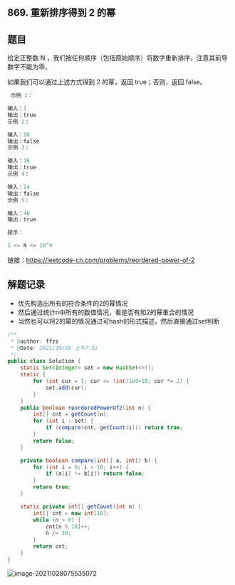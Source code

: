 ## 869. 重新排序得到 2 的幂

## 题目

给定正整数 N ，我们按任何顺序（包括原始顺序）将数字重新排序，注意其前导数字不能为零。

如果我们可以通过上述方式得到 2 的幂，返回 true；否则，返回 false。

```java
 示例 1：

输入：1
输出：true
示例 2：

输入：10
输出：false
示例 3：

输入：16
输出：true
示例 4：

输入：24
输出：false
示例 5：

输入：46
输出：true
```

```java
提示：

1 <= N <= 10^9
```


链接：https://leetcode-cn.com/problems/reordered-power-of-2

## 解题记录

+ 优先构造出所有的符合条件的2的幂情况
+ 然后通过统计n中所有的数值情况，看是否有和2的幂重合的情况
+ 当然也可以将2的幂的情况通过可hash的形式描述，然后直接通过set判断

```java
/**
 * @author: ffzs
 * @Date: 2021/10/28 上午7:32
 */
public class Solution {
    static Set<Integer> set = new HashSet<>();
    static {
        for (int cur = 1; cur <= (int)1e9+10; cur *= 2) {
            set.add(cur);
        }
    }
    public boolean reorderedPowerOf2(int n) {
        int[] cnt = getCount(n);
        for (int i : set) {
            if (compare(cnt, getCount(i))) return true;
        }
        return false;
    }

    private boolean compare(int[] a, int[] b) {
        for (int i = 0; i < 10; i++) {
            if (a[i] != b[i]) return false;
        }
        return true;
    }

    static private int[] getCount(int n) {
        int[] cnt = new int[10];
        while (n > 0) {
            cnt[n % 10]++;
            n /= 10;
        }
        return cnt;
    }
}
```

![image-20211028075535072](https://gitee.com/ffzs/picture_go/raw/master/img/image-20211028075535072.png)